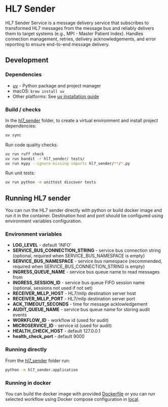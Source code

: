 # HL7 Sender

HL7 Sender Service is a message delivery service that subscribes to transformed HL7 messages from the message bus and reliably delivers them to target systems (e.g., MPI - Master Patient Index). Handles connection management, retries, delivery acknowledgements, and error reporting to ensure end-to-end message delivery.

## Development

### Dependencies

- [uv](https://docs.astral.sh/uv/) - Python package and project manager
- macOS: `brew install uv`
- Other platforms: See [uv installation guide](https://docs.astral.sh/uv/getting-started/installation/)

### Build / checks

In the [hl7_sender](.) folder, to create a virtual environment and install project dependencies:

```bash
uv sync
```

Run code quality checks:

```bash
uv run ruff check
uv run bandit -r hl7_sender/ tests/
uv run mypy --ignore-missing-imports hl7_sender/**/*.py
```

Run unit tests:

```bash
uv run python -m unittest discover tests
```

## Running HL7 sender

You can run the HL7 sender directly with python or build docker image and run it in the container.
Destination host and port should be configured using environment variables configuration.

### Environment variables

- **LOG_LEVEL** - default 'INFO'
- **SERVICE_BUS_CONNECTION_STRING** - service bus connection string (optional, required when SERVICE_BUS_NAMESPACE is empty)
- **SERVICE_BUS_NAMESPACE** - service bus namespace (recommended, required when SERVICE_BUS_CONNECTION_STRING is empty)
- **INGRESS_QUEUE_NAME** - service bus queue name to read messages from
- **INGRESS_SESSION_ID** - service bus queue FIFO session name (optional, sessions not used if not set)
- **RECEIVER_MLLP_HOST** - HL7/mllp destination server host
- **RECEIVER_MLLP_PORT** - HL7/mllp destination server port
- **ACK_TIMEOUT_SECONDS** - time for message acklowledgement
- **AUDIT_QUEUE_NAME** - service bus queue name for storing audit events
- **WORKFLOW_ID** - workflow id (used for audit)
- **MICROSERVICE_ID** - service id (used for audit)
- **HEALTH_CHECK_HOST** - default 127.0.0.1
- **health_check_port** - default 9000

### Running directly

From the [hl7_sender](.) folder run:

```sh
python -m hl7_sender.application
```

### Running in docker

You can build the docker image with provided [Dockerfile](./Dockerfile) or you can run selected workflow
using Docker compose configuration in [local](../local/README.md).
